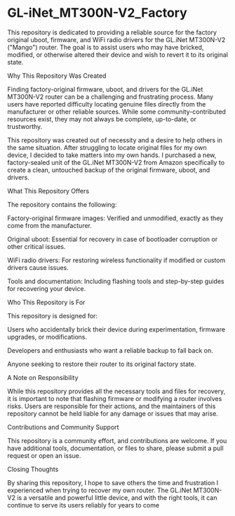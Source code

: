 # GL-iNet_MT300N-V2_Factory
This repository is dedicated to providing a reliable source for the factory original uboot, firmware, and WiFi radio drivers for the GL.iNet MT300N-V2 ("Mango") router. The goal is to assist users who may have bricked, modified, or otherwise altered their device and wish to revert it to its original state.

Why This Repository Was Created

Finding factory-original firmware, uboot, and drivers for the GL.iNet MT300N-V2 router can be a challenging and frustrating process. Many users have reported difficulty locating genuine files directly from the manufacturer or other reliable sources. While some community-contributed resources exist, they may not always be complete, up-to-date, or trustworthy.

This repository was created out of necessity and a desire to help others in the same situation. After struggling to locate original files for my own device, I decided to take matters into my own hands. I purchased a new, factory-sealed unit of the GL.iNet MT300N-V2 from Amazon specifically to create a clean, untouched backup of the original firmware, uboot, and drivers.

What This Repository Offers

The repository contains the following:

Factory-original firmware images: Verified and unmodified, exactly as they come from the manufacturer.

Original uboot: Essential for recovery in case of bootloader corruption or other critical issues.

WiFi radio drivers: For restoring wireless functionality if modified or custom drivers cause issues.

Tools and documentation: Including flashing tools and step-by-step guides for recovering your device.


Who This Repository is For

This repository is designed for:

Users who accidentally brick their device during experimentation, firmware upgrades, or modifications.

Developers and enthusiasts who want a reliable backup to fall back on.

Anyone seeking to restore their router to its original factory state.


A Note on Responsibility

While this repository provides all the necessary tools and files for recovery, it is important to note that flashing firmware or modifying a router involves risks. Users are responsible for their actions, and the maintainers of this repository cannot be held liable for any damage or issues that may arise.

Contributions and Community Support

This repository is a community effort, and contributions are welcome. If you have additional tools, documentation, or files to share, please submit a pull request or open an issue.

Closing Thoughts

By sharing this repository, I hope to save others the time and frustration I experienced when trying to recover my own router. The GL.iNet MT300N-V2 is a versatile and powerful little device, and with the right tools, it can continue to serve its users reliably for years to come
